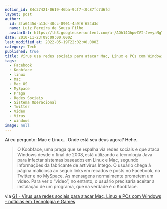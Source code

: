 ```yaml
---
notion_id: 84c37421-0619-46ba-9cf7-c0c87fc7d6fd
layout: post
author:
  id: 3fa6445d-a13d-40cc-8901-4a9f6f654d3d
  name: Luiz Pereira de Souza Filho
  avatarUrl: https://lh3.googleusercontent.com/a-/AOh14GhpwZVI-JevyaNgTdlrOT6YN20cI6V9Kxtq38Ij8AQ=s100
date: 2010-11-23T09:09:00.000Z
last_modified_at: 2022-05-19T22:02:00.000Z
category: Tech
published: true
title: Vírus usa redes sociais para atacar Mac, Linux e PCs com Windows
tags:
  - Facebook
  - Koobface
  - linux
  - Mac
  - Mac OS
  - MySpace
  - Praga
  - Redes Sociais
  - Sistema Operacional
  - Twitter
  - Video
  - Virus
  - windows
image: null
---
```


Aí eu pergunto: Mac e Linux... Onde está seu deus agora? Hehe..

> O Koobface, uma praga que se espalha via redes sociais e que ataca Windows desde o final de 2008, está utilizando a tecnologia Java para infectar sistemas baseados em Linux e Mac, segundo informações da fabricante de antivírus Intego. O usuário chega à página maliciosa ao seguir links em recados e posts no Facebook, no Twitter e no MySpace. As mensagens normalmente prometem um vídeo. Para ver o “vídeo”, no entanto, o usuário precisaria aceitar a instalação de um programa, que na verdade é o Koobface.

via [G1 - Vírus usa redes sociais para atacar Mac, Linux e PCs com Windows - notícias em Tecnologia e Games](http://g1.globo.com/tecnologia/noticia/2010/10/virus-usa-redes-sociais-para-atacar-mac-linux-e-pcs-com-windows.html)

